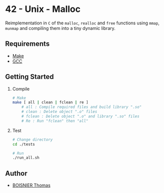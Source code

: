 # 42 - Unix - Malloc

Reimplementation in `C` of the `malloc`, `realloc` and `free` functions using `mmap`, `munmap` and compiling them into a tiny dynamic library.

## Requirements

- [Make](https://www.gnu.org/software/make/)
- [GCC](https://gcc.gnu.org/)

## Getting Started

1. Compile

	```sh
	# Make
	make [ all | clean | fclean | re ]
		# all : Compile required files and build library ".so"
		# clean : Delete object ".o" files
		# fclean : Delete object ".o" and library ".so" files
		# Re : Run "fclean" then "all"
	```

1. Test

	```sh
	# Change directory
	cd ./tests

	# Run
	./run_all.sh
	```

## Author

- [BOISNIER Thomas](https://github.com/TBoisnie)
